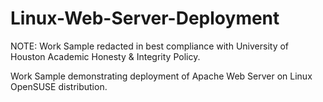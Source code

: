 # Linux-Web-Server-Deployment

NOTE: Work Sample redacted in best compliance with University of Houston Academic Honesty & Integrity Policy.

Work Sample demonstrating deployment of Apache Web Server on Linux OpenSUSE distribution.

